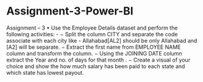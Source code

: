 # Assignment-3-Power-BI
Assignment – 3
• Use the Employee Details dataset and perform the following activities: -
− Split the column CITY and separate the code associate with each city like -
Allahabad[AL2] should be only Allahabad and [A2] will be separate.
− Extract the first name from EMPLOYEE NAME column and transform the column.
− Using the JOINING DATE column extract the Year and no. of days for that month .
− Create a visual of your choice and show the how much salary has been paid to
each state and which state has lowest payout.
